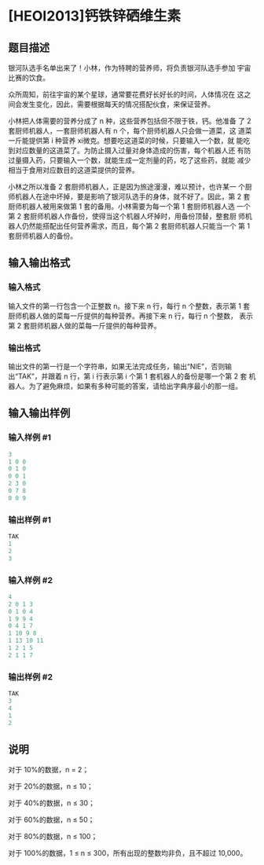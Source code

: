 # [HEOI2013]钙铁锌硒维生素 

## 题目描述

银河队选手名单出来了！小林，作为特聘的营养师，将负责银河队选手参加 宇宙比赛的饮食。

众所周知，前往宇宙的某个星球，通常要花费好长好长的时间，人体情况在 这之间会发生变化，因此，需要根据每天的情况搭配伙食，来保证营养。

小林把人体需要的营养分成了 n 种，这些营养包括但不限于铁，钙。他准备 了 2 套厨师机器人，一套厨师机器人有 n 个，每个厨师机器人只会做一道菜，这 道菜一斤能提供第 i 种营养 xi微克。想要吃这道菜的时候，只要输入一个数，就 能吃到对应数量的这道菜了。为防止摄入过量对身体造成的伤害，每个机器人还 有防过量摄入药，只要输入一个数，就能生成一定剂量的药，吃了这些药，就能 减少相当于食用对应数目的这道菜提供的营养。

小林之所以准备 2 套厨师机器人，正是因为旅途漫漫，难以预计，也许某一 个厨师机器人在途中坏掉，要是影响了银河队选手的身体，就不好了。因此，第 2 套厨师机器人被用来做第 1 套的备用。小林需要为每一个第 1 套厨师机器人选 一个第 2 套厨师机器人作备份，使得当这个机器人坏掉时，用备份顶替，整套厨 师机器人仍然能搭配出任何营养需求，而且，每个第 2 套厨师机器人只能当一个 第 1 套厨师机器人的备份。

## 输入输出格式

### 输入格式

输入文件的第一行包含一个正整数 n。接下来 n 行，每行 n 个整数，表示第 1 套厨师机器人做的菜每一斤提供的每种营养。再接下来 n 行，每行 n 个整数， 表示第 2 套厨师机器人做的菜每一斤提供的每种营养。

### 输出格式

输出文件的第一行是一个字符串，如果无法完成任务，输出“NIE”，否则输 出“TAK”，并跟着 n 行，第 i 行表示第 i 个第 1 套机器人的备份是哪一个第 2 套 机器人。为了避免麻烦，如果有多种可能的答案，请给出字典序最小的那一组。

## 输入输出样例

### 输入样例 #1

```cpp
3 
1 0 0 
0 1 0 
0 0 1 
2 3 0 
0 7 8 
0 0 9
```


### 输出样例 #1

```cpp
TAK 
1 
2 
3
```


### 输入样例 #2

```cpp
4 
2 0 1 3 
0 1 0 4 
1 9 9 4 
0 4 1 7 
1 10 9 8 
1 13 10 11 
1 2 1 5 
2 1 1 7
```


### 输出样例 #2

```cpp
TAK 
3 
4 
1 
2
```


## 说明

对于 10%的数据，n = 2；

对于 20%的数据，n ≤ 10；

对于 40%的数据，n ≤ 30；

对于 60%的数据，n ≤ 50；

对于 80%的数据，n ≤ 100；

对于 100%的数据，1 ≤ n ≤ 300，所有出现的整数均非负，且不超过 10,000。

